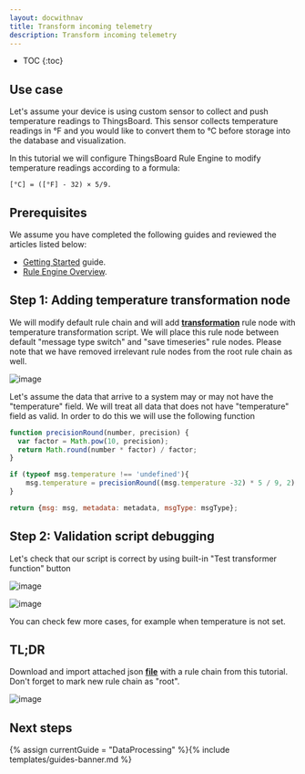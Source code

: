 ```yaml
---
layout: docwithnav
title: Transform incoming telemetry
description: Transform incoming telemetry
---
```


* TOC
{:toc}

## Use case

Let's assume your device is using custom sensor to collect and push temperature readings to ThingsBoard. 
This sensor collects temperature readings in °F and you would like to convert them to °C before storage into the database and visualization.

In this tutorial we will configure ThingsBoard Rule Engine to modify temperature readings according to a formula:

```code
[°C] = ([°F] - 32) × 5/9.
```

## Prerequisites

We assume you have completed the following guides and reviewed the articles listed below:

  * [Getting Started](/docs/getting-started-guides/helloworld/) guide.
  * [Rule Engine Overview](/docs/user-guide/rule-engine-2-0/overview/).

## Step 1: Adding temperature transformation node

We will modify default rule chain and will add [**transformation**](/docs/user-guide/rule-engine-2-0/nodes/transformation/script/) rule node with temperature transformation script. 
We will place this rule node between default "message type switch" and "save timeseries" rule nodes.
Please note that we have removed irrelevant rule nodes from the root rule chain as well.

![image](/images/user-guide/rule-engine-2-0/tutorials/transformation/rule-chain.png)

Let's assume the data that arrive to a system may or may not have the "temperature" field. 
We will treat all data that does not have "temperature" field as valid. In order to do this we will use the following function

```javascript
function precisionRound(number, precision) {
  var factor = Math.pow(10, precision);
  return Math.round(number * factor) / factor;
}

if (typeof msg.temperature !== 'undefined'){
    msg.temperature = precisionRound((msg.temperature -32) * 5 / 9, 2);
}

return {msg: msg, metadata: metadata, msgType: msgType};
```

## Step 2: Validation script debugging

Let's check that our script is correct by using built-in "Test transformer function" button

![image](/images/user-guide/rule-engine-2-0/tutorials/transformation/node-config.png)

![image](/images/user-guide/rule-engine-2-0/tutorials/transformation/test-function.png)

You can check few more cases, for example when temperature is not set.

## TL;DR

Download and import attached json [**file**](/docs/user-guide/resources/transformation-rule-chain.json) with a rule chain from this tutorial. Don't forget to mark new rule chain as "root".

![image](/images/user-guide/rule-engine-2-0/tutorials/make-root.png)

## Next steps

{% assign currentGuide = "DataProcessing" %}{% include templates/guides-banner.md %}





